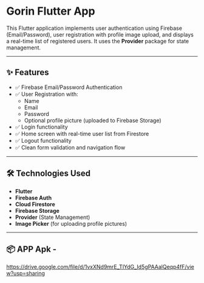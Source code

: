 # Gorin Flutter App

This Flutter application implements user authentication using Firebase (Email/Password), user registration with profile image upload, and displays a real-time list of registered users. It uses the **Provider** package for state management.

---

## ✨ Features

- ✅ Firebase Email/Password Authentication  
- ✅ User Registration with:
  - Name
  - Email
  - Password
  - Optional profile picture (uploaded to Firebase Storage)
- ✅ Login functionality
- ✅ Home screen with real-time user list from Firestore
- ✅ Logout functionality
- ✅ Clean form validation and navigation flow

---

## 🛠️ Technologies Used

- **Flutter**
- **Firebase Auth**
- **Cloud Firestore**
- **Firebase Storage**
- **Provider** (State Management)
- **Image Picker** (for uploading profile pictures)

---

## 📦 APP Apk - 
https://drive.google.com/file/d/1vxXNd9mrE_TlYdG_Id5gPAAalQeqp4fF/view?usp=sharing

